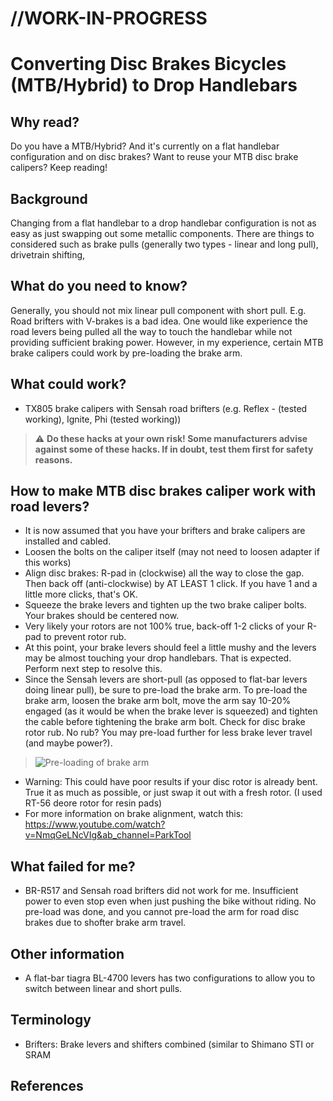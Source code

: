 # //WORK-IN-PROGRESS
# Converting Disc Brakes Bicycles (MTB/Hybrid) to Drop Handlebars
## Why read?
Do you have a MTB/Hybrid? And it's currently on a flat handlebar configuration and on disc brakes? Want to reuse your MTB disc brake calipers? Keep reading!

## Background
Changing from a flat handlebar to a drop handlebar configuration is not as easy as just swapping out some metallic components. There are things to considered such as brake pulls (generally two types - linear and long pull), drivetrain shifting, 

## What do you need to know?
Generally, you should not mix linear pull component with short pull. E.g. Road brifters with V-brakes is a bad idea. One would like experience the road levers being pulled all the way to touch the handlebar while not providing sufficient braking power. 
However, in my experience, certain MTB brake calipers could work by pre-loading the brake arm. 

## What could work?
* TX805 brake calipers with Sensah road brifters (e.g. Reflex - (tested working), Ignite, Phi (tested working))

> :warning: **Do these hacks at your own risk! Some manufacturers advise against some of these hacks. If in doubt, test them first for safety reasons.**

## How to make MTB disc brakes caliper work with road levers?
- It is now assumed that you have your brifters and brake calipers are installed and cabled.
- Loosen the bolts on the caliper itself (may not need to loosen adapter if this works)
- Align disc brakes: R-pad in (clockwise) all the way to close the gap. Then back off (anti-clockwise) by AT LEAST 1 click. If you have 1 and a little more clicks, that's OK. 
- Squeeze the brake levers and tighten up the two brake caliper bolts. Your brakes should be centered now.
- Very likely your rotors are not 100% true, back-off 1-2 clicks of your R-pad to prevent rotor rub. 
- At this point, your brake levers should feel a little mushy and the levers may be almost touching your drop handlebars. That is expected. Perform next step to resolve this.
- Since the Sensah levers are short-pull (as opposed to flat-bar levers doing linear pull), be sure to pre-load the brake arm. To pre-load the brake arm, loosen the brake arm bolt, move the arm say 10-20% engaged (as it would be when the brake lever is squeezed) and tighten the cable before tightening the brake arm bolt. Check for disc brake rotor rub. No rub? You may pre-load further for less brake lever travel (and maybe power?).
> ![Pre-loading of brake arm](https://github.com/weirdbikehacks/drop-bars-conversion/blob/main/brake_caliper_instructions.jpg)
- Warning: This could have poor results if your disc rotor is already bent. True it as much as possible, or just swap it out with a fresh rotor. (I used RT-56 deore rotor for resin pads)
- For more information on brake alignment, watch this: https://www.youtube.com/watch?v=NmqGeLNcVIg&ab_channel=ParkTool

## What failed for me?
- BR-R517 and Sensah road brifters did not work for me. Insufficient power to even stop even when just pushing the bike without riding. No pre-load was done, and you cannot pre-load the arm for road disc brakes due to shofter brake arm travel. 

## Other information
- A flat-bar tiagra BL-4700 levers has two configurations to allow you to switch between linear and short pulls. 

## Terminology
- Brifters: Brake levers and shifters combined (similar to Shimano STI or SRAM 

## References
